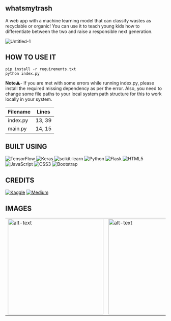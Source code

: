## whatsmytrash

A web app with a machine learning model that can classify wastes as recyclable or organic! You can use it to teach young kids how to differentiate between the two and raise a responsible next generation.

![Untitled-1](https://github.com/ayush-that/IOSC_whatsmytrash/assets/110257939/fd99eed4-19dd-459e-a7da-add21100a1c4)

## HOW TO USE IT

```
pip install -r requirements.txt
python index.py
```

<b>Note</b>⚠️- If you are met with some errors while running index.py, please install the required missing dependency as per the error. Also, you need to change some file paths to your local system path structure for this to work locally in your system.

| Filename | Lines |
|----------|-------|
| index.py | 13, 39 |
| main.py  | 14, 15 |

## BUILT USING
![TensorFlow](https://img.shields.io/badge/TensorFlow-%23FF6F00.svg?style=for-the-badge&logo=TensorFlow&logoColor=white)
![Keras](https://img.shields.io/badge/Keras-%23D00000.svg?style=for-the-badge&logo=Keras&logoColor=white)
![scikit-learn](https://img.shields.io/badge/scikit--learn-%23F7931E.svg?style=for-the-badge&logo=scikit-learn&logoColor=white)
![Python](https://img.shields.io/badge/python-3670A0?style=for-the-badge&logo=python&logoColor=ffdd54)
![Flask](https://img.shields.io/badge/flask-%23000.svg?style=for-the-badge&logo=flask&logoColor=white)
![HTML5](https://img.shields.io/badge/html5-%23E34F26.svg?style=for-the-badge&logo=html5&logoColor=white)
![JavaScript](https://img.shields.io/badge/javascript-%23323330.svg?style=for-the-badge&logo=javascript&logoColor=%23F7DF1E)
![CSS3](https://img.shields.io/badge/css3-%231572B6.svg?style=for-the-badge&logo=css3&logoColor=white)
![Bootstrap](https://img.shields.io/badge/bootstrap-%238511FA.svg?style=for-the-badge&logo=bootstrap&logoColor=white)

## CREDITS

[![Kaggle](https://img.shields.io/badge/Kaggle-035a7d?style=for-the-badge&logo=kaggle&logoColor=white)](https://www.kaggle.com/datasets/techsash/waste-classification-data)
[![Medium](https://img.shields.io/badge/Medium-12100E?style=for-the-badge&logo=medium&logoColor=white)](https://medium.com/geekculture/classifying-waste-images-with-machine-learning-14b249f11544)

## IMAGES

<table>
  <tr>
    <td><img src="https://github.com/ayush-that/IOSC_whatsmytrash/assets/110257939/dbb0fbe6-5580-4a20-9fe5-e20e2b284d57" alt="alt-text" width="300"></td>
    <td><img src="https://github.com/ayush-that/IOSC_whatsmytrash/assets/110257939/80784d27-a33e-432b-a925-49a33ca47cde" alt="alt-text" width="300"></td>
  </tr>
</table>
